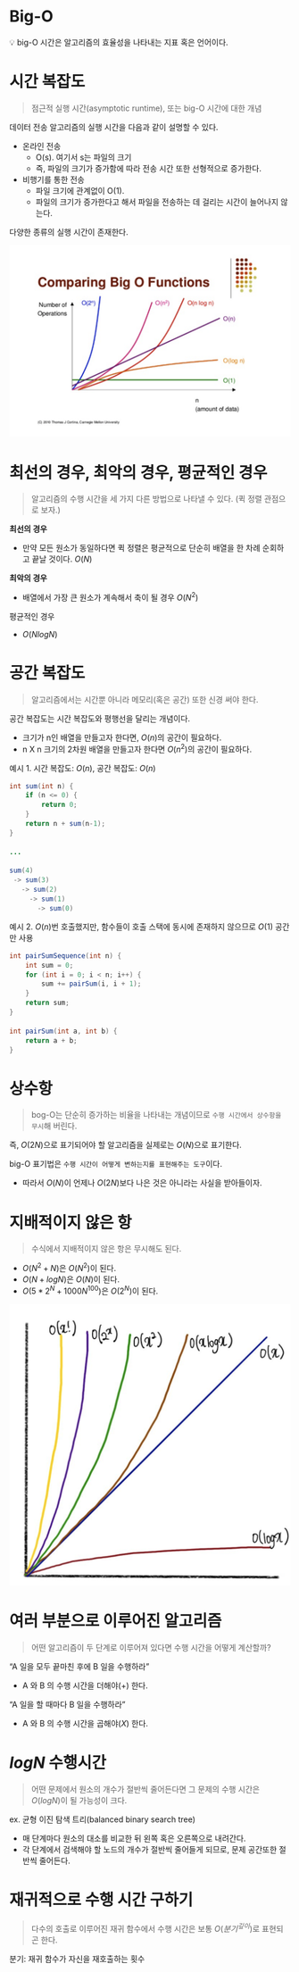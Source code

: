 # Big-O

<aside>
💡 big-O 시간은 알고리즘의 효율성을 나타내는 지표 혹은 언어이다.
</aside>

# 시간 복잡도

> 점근적 실행 시간(asymptotic runtime), 또는 big-O 시간에 대한 개념
> 

데이터 전송 알고리즘의 실행 시간을 다음과 같이 설명할 수 있다.

- 온라인 전송
    - O(s). 여기서 s는 파일의 크기
    - 즉, 파일의 크기가 증가함에 따라 전송 시간 또한 선형적으로 증가한다.
- 비행기를 통한 전송
    - 파일 크기에 관계없이 O(1).
    - 파일의 크기가 증가한다고 해서 파일을 전송하는 데 걸리는 시간이 늘어나지 않는다.

다양한 종류의 실행 시간이 존재한다.

![image01](../../_resources/img/tech-interview/comparing-big-o-function.png)

# **최선의 경우, 최악의 경우, 평균적인 경우**

> 알고리즘의 수행 시간을 세 가지 다른 방법으로 나타낼 수 있다. (퀵 정렬 관점으로 보자.)
> 

**최선의 경우**

- 만약 모든 원소가 동일하다면 퀵 정렬은 평균적으로 단순히 배열을 한 차례 순회하고 끝날 것이다. $O(N)$

**최악의 경우**

- 배열에서 가장 큰 원소가 계속해서 축이 될 경우 $O(N^2)$

평균적인 경우

- $O(NlogN)$

# 공간 복잡도

> 알고리즘에서는 시간뿐 아니라 메모리(혹은 공간) 또한 신경 써야 한다.
> 

공간 복잡도는 시간 복잡도와 평행선을 달리는 개념이다.

- 크기가 n인 배열을 만들고자 한다면, $O(n)$의 공간이 필요하다.
- n X n 크기의 2차원 배열을 만들고자 한다면 $O(n^2)$의 공간이 필요하다.

예시 1. 시간 복잡도: $O(n)$, 공간 복잡도: $O(n)$

```java
int sum(int n) {
	if (n <= 0) {
		return 0;
	}
	return n + sum(n-1);
}

...

sum(4)
 -> sum(3)
   -> sum(2)
     -> sum(1)
       -> sum(0)
```

예시 2. $O(n)$번 호출했지만, 함수들이 호출 스택에 동시에 존재하지 않으므로 $O(1)$ 공간만 사용

```java
int pairSumSequence(int n) {
	int sum = 0;
	for (int i = 0; i < n; i++) {
		sum += pairSum(i, i + 1);
	}
	return sum;
}

int pairSum(int a, int b) {
	return a + b;
}
```

# 상수항

> bog-O는 단순히 증가하는 비율을 나타내는 개념이므로 `수행 시간에서 상수항을 무시`해 버린다.
> 

즉, $O(2N)$으로 표기되어야 할 알고리즘을 실제로는 $O(N)$으로 표기한다.

big-O 표기법은 `수행 시간이 어떻게 변하는지를 표현해주는 도구`이다.

- 따라서 $O(N)$이 언제나 $O(2N)$보다 나은 것은 아니라는 사실을 받아들이자.

# 지배적이지 않은 항

> 수식에서 지배적이지 않은 항은 무시해도 된다.
> 
- $O(N^2 + N)$은 $O(N^2)$이 된다.
- $O(N + logN)$은 $O(N)$이 된다.
- $O(5*2^N + 1000N^{100})$은 $O(2^N)$이 된다.

![image02](../../_resources/img/tech-interview/big-o.png)

# 여러 부분으로 이루어진 알고리즘

> 어떤 알고리즘이 두 단계로 이루어져 있다면 수행 시간을 어떻게 계산할까?
> 

“A 일을 모두 끝마친 후에 B 일을 수행하라”

- A 와 B 의 수행 시간을 더해야($+$) 한다.

“A 일을 할 때마다 B 일을 수행하라”

- A 와 B 의 수행 시간을 곱해야($X$) 한다.

# $logN$ 수행시간

> 어떤 문제에서 원소의 개수가 절반씩 줄어든다면 그 문제의 수행 시간은 $O(logN)$이 될 가능성이 크다.
> 

ex. 균형 이진 탐색 트리(balanced binary search tree)

- 매 단계마다 원소의 대소를 비교한 뒤 왼쪽 혹은 오른쪽으로 내려간다.
- 각 단계에서 검색해야 할 노드의 개수가 절반씩 줄어들게 되므로, 문제 공간또한 절반씩 줄어든다.

# 재귀적으로 수행 시간 구하기

> 다수의 호출로 이루어진 재귀 함수에서 수행 시간은 보통 $O(분기^{깊이})$로 표현되곤 한다.
> 

분기: 재귀 함수가 자신을 재호출하는 횟수